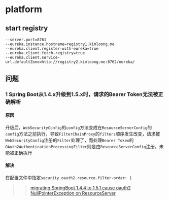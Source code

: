 # platform

## start registry
```
--server.port=8761
--eureka.instance.hostname=registry1.kimloong.me
--eureka.client.register-with-eureka=true
--eureka.client.fetch-registry=true
--eureka.client.service-url.defaultZone=http://registry2.kimloong.me:8762/eureka/
```

## 问题
### 1 Spring Boot从1.4.x升级到1.5.x时，请求的Bearer Token无法被正确解析
#### 原因
升级后，`WebSecurityConfig`的`config`方法变成在`ResourceServerConfig`的`config`方法之前执行，导致`FilterChainProxy`的`filters`顺序发生改变，请求被`WebSecurityConfig`注册的`Filter`处理了，而处理`Bearer Token`的`OAuth2AuthenticationProcessingFilter`则是由`ResourceServerConfig`注册，未能被正确执行

#### 解决
在配置文件中指定`security.oauth2.resource.filter-order: 1`

>> [migrating SpringBoot 1.4.4 to 1.5.1 cause oauth2 NullPointerException on ResourceServer](https://github.com/spring-projects/spring-security-oauth/issues/995)